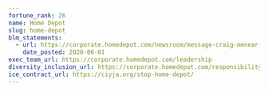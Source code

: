 ```yaml
---
fortune_rank: 26
name: Home Depot
slug: home-depot
blm_statements:
  - url: https://corporate.homedepot.com/newsroom/message-craig-menear-%E2%80%93-racial-equality-justice-all
    date_posted: 2020-06-01
exec_team_url: https://corporate.homedepot.com/leadership
diversity_inclusion_url: https://corporate.homedepot.com/responsibility/people/diversity-and-inclusion
ice_contract_url: https://ciyja.org/stop-home-depot/
---
```

